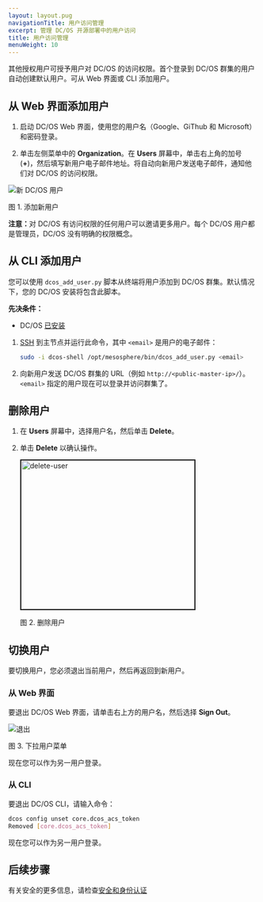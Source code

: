 ```yaml
---
layout: layout.pug
navigationTitle: 用户访问管理
excerpt: 管理 DC/OS 开源部署中的用户访问
title: 用户访问管理
menuWeight: 10
---
```

<!-- The source repository for this topic is https://github.com/dcos/dcos-docs-site -->


其他授权用户可授予用户对 DC/OS 的访问权限。首个登录到 DC/OS 群集的用户自动创建默认用户。可从 Web 界面或 CLI 添加用户。

## 从 Web 界面添加用户

1. 启动 DC/OS Web 界面，使用您的用户名（Google、GiThub 和 Microsoft）和密码登录。

2. 单击左侧菜单中的 **Organization**。在 **Users** 屏幕中，单击右上角的加号 (**+**)，然后填写新用户电子邮件地址。将自动向新用户发送电子邮件，通知他们对 DC/OS 的访问权限。

![新 DC/OS 用户](/1.12/img/1-11-add-user-to-cluster.png)

图 1. 添加新用户

<p class="message--note"><strong>注意：</strong>对 DC/OS 有访问权限的任何用户可以邀请更多用户。每个 DC/OS 用户都是管理员，DC/OS 没有明确的权限概念。</p>

## 从 CLI 添加用户
您可以使用 `dcos_add_user.py` 脚本从终端将用户添加到 DC/OS 群集。默认情况下，您的 DC/OS 安装将包含此脚本。

**先决条件：**

- DC/OS [已安装](/dcos/cn/1.12/installing/)

1. [SSH](/dcos/cn/1.12/administering-clusters/sshcluster/) 到主节点并运行此命令，其中 `<email>` 是用户的电子邮件：

    ```bash
    sudo -i dcos-shell /opt/mesosphere/bin/dcos_add_user.py <email>
    ```

1. 向新用户发送 DC/OS 群集的 URL（例如 `http://<public-master-ip>/`）。`<email>` 指定的用户现在可以登录并访问群集了。

## 删除用户
1. 在 **Users** 屏幕中，选择用户名，然后单击 **Delete**。
2. 单击 **Delete** 以确认操作。

    <img src="/1.12/img/1-11-delete-user.png" alt="delete-user" width="350" height="300" border="2">

    图 2. 删除用户

## 切换用户 

要切换用户，您必须退出当前用户，然后再返回到新用户。

### 从 Web 界面

要退出 DC/OS Web 界面，请单击右上方的用户名，然后选择 **Sign Out**。

![退出](/1.12/img/1-11-user-drop-down-menu.png)


图 3. 下拉用户菜单

现在您可以作为另一用户登录。

### 从 CLI

要退出 DC/OS CLI，请输入命令：

```bash
dcos config unset core.dcos_acs_token
Removed [core.dcos_acs_token]
```

现在您可以作为另一用户登录。

## 后续步骤

有关安全的更多信息，请检查[安全和身份认证](/dcos/cn/1.12/security/oss/)
